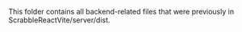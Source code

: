 This folder contains all backend-related files that were previously in ScrabbleReactVite/server/dist.
